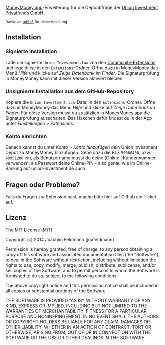 [MoneyMoney.app](http://moneymoney-app.com)-Erweiterung für die Depoabfrage der [Union Investment
Privatfonds GmbH](https://privatkunden.union-investment.de).

<sub>Danke an [robbi5](https://github.com/robbi5/moneymoney-bmwbank-ext) für diese Anleitung</sub>

Installation
------------
### Signierte Installation

Lade die signierte `Union Investment.lua` von den [Community-Extensions](http://moneymoney-app.com/extensions/) und lege diese in den `Extensions`-Ordner. Öffne dazu in MoneyMoney das Menü *Hilfe* und klicke auf *Zeige Datenbank im Finder*. Die Signaturprüfung in MoneyMoney kann mit dieser Version aktiviert bleiben.

### Unsignierte Installation aus dem GitHub-Repository

Kopiere die `Union Investment.lua`-Datei in den `Extensions`-Ordner. Öffne dazu in MoneyMoney das Menü *Hilfe* und klicke auf *Zeige Datenbank im Finder*. Für diese Version musst du zusätzlich in MoneyMoney.app die Signaturprüfung ausschalten. Das Häkchen dafür findest du in der App unter *Einstellungen* > *Extensions*.

### Konto einrichten

Danach kannst du unter *Konto* > *Konto hinzufügen* dein Union Investment Depot zu MoneyMoney hinzufügen. Gebe dazu die BLZ `50060400`, bzw. `99951200` ein, als Benutzername musst du deine (Online-)Kundennummer verwenden, als Passwort deine Online-PIN - also genau wie im Online-Banking auf union-investment.de auch.

Fragen oder Probleme?
---------------------

Falls du Fragen zur Extension hast, mache bitte hier auf Github ein Ticket auf.

Lizenz
------
The MIT License (MIT)

Copyright (c) 2014 Joachim Feldmann (joafeldmann)

Permission is hereby granted, free of charge, to any person obtaining a copy
of this software and associated documentation files (the "Software"), to deal
in the Software without restriction, including without limitation the rights
to use, copy, modify, merge, publish, distribute, sublicense, and/or sell
copies of the Software, and to permit persons to whom the Software is
furnished to do so, subject to the following conditions:

The above copyright notice and this permission notice shall be included in all
copies or substantial portions of the Software.

THE SOFTWARE IS PROVIDED "AS IS", WITHOUT WARRANTY OF ANY KIND, EXPRESS OR
IMPLIED, INCLUDING BUT NOT LIMITED TO THE WARRANTIES OF MERCHANTABILITY,
FITNESS FOR A PARTICULAR PURPOSE AND NONINFRINGEMENT. IN NO EVENT SHALL THE
AUTHORS OR COPYRIGHT HOLDERS BE LIABLE FOR ANY CLAIM, DAMAGES OR OTHER
LIABILITY, WHETHER IN AN ACTION OF CONTRACT, TORT OR OTHERWISE, ARISING FROM,
OUT OF OR IN CONNECTION WITH THE SOFTWARE OR THE USE OR OTHER DEALINGS IN THE
SOFTWARE.
